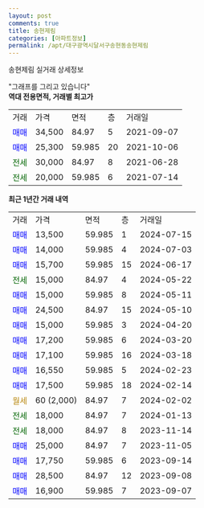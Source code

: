 ```yaml
---
layout: post
comments: true
title: 송현제림
categories: [아파트정보]
permalink: /apt/대구광역시달서구송현동송현제림
---
```


송현제림 실거래 상세정보

<script type="text/javascript">
  google.charts.load('current', {'packages':['line', 'corechart']});
  google.charts.setOnLoadCallback(drawChart);

  function drawChart() {
    var data = new google.visualization.DataTable();
    data.addColumn('date', '거래일');
    data.addColumn('number', "매매");
    data.addColumn('number', "전세");
    data.addColumn('number', "전매");

    data.addRows([[new Date(Date.parse("2024-07-15")), 13500, null, null], [new Date(Date.parse("2024-07-03")), 14000, null, null], [new Date(Date.parse("2024-06-17")), 15700, null, null], [new Date(Date.parse("2024-05-22")), null, 15000, null], [new Date(Date.parse("2024-05-11")), 15000, null, null], [new Date(Date.parse("2024-05-10")), 24500, null, null], [new Date(Date.parse("2024-04-20")), 15000, null, null], [new Date(Date.parse("2024-03-20")), 17200, null, null], [new Date(Date.parse("2024-03-18")), 17100, null, null], [new Date(Date.parse("2024-02-23")), 16550, null, null], [new Date(Date.parse("2024-02-14")), 17500, null, null], [new Date(Date.parse("2024-02-02")), null, null, null], [new Date(Date.parse("2024-01-13")), null, 18000, null], [new Date(Date.parse("2023-11-14")), null, 18000, null], [new Date(Date.parse("2023-11-05")), 25000, null, null], [new Date(Date.parse("2023-09-14")), 17750, null, null], [new Date(Date.parse("2023-09-08")), 28500, null, null], [new Date(Date.parse("2023-09-07")), 16900, null, null]]);

    var options = {
      hAxis: {
        format: 'yyyy/MM/dd'
      },    
      lineWidth: 0,
      pointsVisible: true,    
      title: '최근 1년간 유형별 실거래가 분포',
      legend: { position: 'bottom' }
    };

    var formatter = new google.visualization.NumberFormat({pattern:'###,###'} );
    formatter.format(data, 1);
    formatter.format(data, 2);
    
    setTimeout(function() {
        var chart = new google.visualization.LineChart(document.getElementById('columnchart_material'));
        chart.draw(data, (options));
        document.getElementById('loading').style.display = 'none';
    }, 200);
  }
</script>


<div id="loading" style="z-index:20; display: block; margin-left: 0px">"그래프를 그리고 있습니다"</div>
<div id="columnchart_material" style="width: 95%; margin-left: 0px; display: block"></div>
<!-- contents start -->
<b>역대 전용면적, 거래별 최고가</b>
<table class="sortable">
    <tr>
      <td>거래</td>
      <td>가격</td>
      <td>면적</td>
      <td>층</td>
      <td>거래일</td>
    </tr>
        <tr>
          <td><a style="color: blue">매매</a></td>
          <td>34,500</td>
          <td>84.97</td>
          <td>5</td>
          <td>2021-09-07</td>
        </tr>            <tr>
          <td><a style="color: blue">매매</a></td>
          <td>25,300</td>
          <td>59.985</td>
          <td>20</td>
          <td>2021-10-06</td>
        </tr>        
        <tr>
              <td><a style="color: darkgreen">전세</a></td>
              <td>30,000</td>
              <td>84.97</td>
              <td>8</td>
              <td>2021-06-28</td>
            </tr>            <tr>
              <td><a style="color: darkgreen">전세</a></td>
              <td>20,000</td>
              <td>59.985</td>
              <td>6</td>
              <td>2021-07-14</td>
            </tr>        
    
</table>

<b>최근 1년간 거래 내역</b>

<table class="sortable">
    <tr>
      <td>거래</td>
      <td>가격</td>
      <td>면적</td>
      <td>층</td>
      <td>거래일</td>
    </tr>
    <tr>
      <td><a style="color: blue">매매</a></td>
      <td>13,500</td>
      <td>59.985</td>
      <td>1</td>
      <td>2024-07-15</td>
    </tr>          <tr>
      <td><a style="color: blue">매매</a></td>
      <td>14,000</td>
      <td>59.985</td>
      <td>4</td>
      <td>2024-07-03</td>
    </tr>          <tr>
      <td><a style="color: blue">매매</a></td>
      <td>15,700</td>
      <td>59.985</td>
      <td>15</td>
      <td>2024-06-17</td>
    </tr>          <tr>
      <td><a style="color: darkgreen">전세</a></td>
      <td>15,000</td>
      <td>84.97</td>
      <td>4</td>
      <td>2024-05-22</td>
    </tr>          <tr>
      <td><a style="color: blue">매매</a></td>
      <td>15,000</td>
      <td>59.985</td>
      <td>8</td>
      <td>2024-05-11</td>
    </tr>          <tr>
      <td><a style="color: blue">매매</a></td>
      <td>24,500</td>
      <td>84.97</td>
      <td>15</td>
      <td>2024-05-10</td>
    </tr>          <tr>
      <td><a style="color: blue">매매</a></td>
      <td>15,000</td>
      <td>59.985</td>
      <td>3</td>
      <td>2024-04-20</td>
    </tr>          <tr>
      <td><a style="color: blue">매매</a></td>
      <td>17,200</td>
      <td>59.985</td>
      <td>6</td>
      <td>2024-03-20</td>
    </tr>          <tr>
      <td><a style="color: blue">매매</a></td>
      <td>17,100</td>
      <td>59.985</td>
      <td>16</td>
      <td>2024-03-18</td>
    </tr>          <tr>
      <td><a style="color: blue">매매</a></td>
      <td>16,550</td>
      <td>59.985</td>
      <td>5</td>
      <td>2024-02-23</td>
    </tr>          <tr>
      <td><a style="color: blue">매매</a></td>
      <td>17,500</td>
      <td>59.985</td>
      <td>18</td>
      <td>2024-02-14</td>
    </tr>          <tr>
      <td><a style="color: darkgoldenrod">월세</a></td>
      <td>60 (2,000)</td>
      <td>84.97</td>
      <td>7</td>
      <td>2024-02-02</td>
    </tr>          <tr>
      <td><a style="color: darkgreen">전세</a></td>
      <td>18,000</td>
      <td>84.97</td>
      <td>7</td>
      <td>2024-01-13</td>
    </tr>          <tr>
      <td><a style="color: darkgreen">전세</a></td>
      <td>18,000</td>
      <td>84.97</td>
      <td>8</td>
      <td>2023-11-14</td>
    </tr>          <tr>
      <td><a style="color: blue">매매</a></td>
      <td>25,000</td>
      <td>84.97</td>
      <td>7</td>
      <td>2023-11-05</td>
    </tr>          <tr>
      <td><a style="color: blue">매매</a></td>
      <td>17,750</td>
      <td>59.985</td>
      <td>6</td>
      <td>2023-09-14</td>
    </tr>          <tr>
      <td><a style="color: blue">매매</a></td>
      <td>28,500</td>
      <td>84.97</td>
      <td>12</td>
      <td>2023-09-08</td>
    </tr>          <tr>
      <td><a style="color: blue">매매</a></td>
      <td>16,900</td>
      <td>59.985</td>
      <td>7</td>
      <td>2023-09-07</td>
    </tr>      </table>
<!-- contents end -->    

